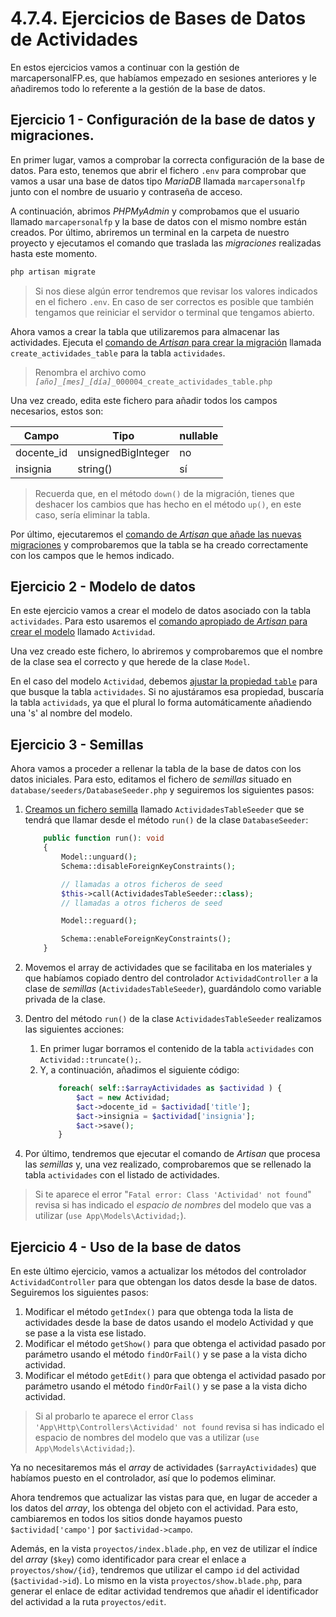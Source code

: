 # 4.7.4. Ejercicios de Bases de Datos de Actividades

En estos ejercicios vamos a continuar con la gestión de marcapersonalFP.es, que habíamos empezado en sesiones anteriores y le añadiremos todo lo referente a la gestión de la base de datos.

## Ejercicio 1 - Configuración de la base de datos y migraciones.

En primer lugar, vamos a comprobar la correcta configuración de la base de datos. Para esto, tenemos que abrir el fichero `.env` para comprobar que vamos a usar una base de datos tipo _MariaDB_ llamada `marcapersonalfp` junto con el nombre de usuario y contraseña de acceso.

A continuación, abrimos _PHPMyAdmin_ y comprobamos que el usuario llamado `marcapersonalfp` y la base de datos con el mismo nombre están creados. Por último, abriremos un terminal en la carpeta de nuestro proyecto y ejecutamos el comando que traslada las _migraciones_ realizadas hasta este momento.

```bash
php artisan migrate
```

> Si nos diese algún error tendremos que revisar los valores indicados en el fichero `.env`. En caso de ser correctos es posible que también tengamos que reiniciar el servidor o terminal que tengamos abierto.

Ahora vamos a crear la tabla que utilizaremos para almacenar las actividades. Ejecuta el [comando de _Artisan_ para crear la migración](./042_migraciones.md#crear-una-nueva-migración) llamada `create_actividades_table` para la tabla `actividades`.

> Renombra el archivo como _`[año]_[mes]_[día]`_`_000004_create_actividades_table.php`

Una vez creado, edita este fichero para añadir todos los campos necesarios, estos son:

Campo | Tipo | nullable
-----|----|---
docente_id | unsignedBigInteger | no
insignia | string() | sí

> Recuerda que, en el método `down()` de la migración, tienes que deshacer los cambios que has hecho en el método `up()`, en este caso, sería eliminar la tabla.

Por último, ejecutaremos el [comando de _Artisan_ que añade las nuevas migraciones](./042_migraciones.md#ejecutar-migraciones) y comprobaremos que la tabla se ha creado correctamente con los campos que le hemos indicado.

## Ejercicio 2 - Modelo de datos

En este ejercicio vamos a crear el modelo de datos asociado con la tabla `actividades`. Para esto usaremos el [comando apropiado de _Artisan_ para crear el modelo](./044_modelosORM.md#definición-de-un-modelo) llamado `Actividad`.

Una vez creado este fichero, lo abriremos y comprobaremos que el nombre de la clase sea el correcto y que herede de la clase `Model`.

En el caso del modelo `Actividad`, debemos [ajustar la propiedad `table`](./044_modelosORM.md#nombre) para que busque la tabla `actividades`. Si no ajustáramos esa propiedad, buscaría la tabla `actividads`, ya que el plural lo forma automáticamente añadiendo una 's' al nombre del modelo.

## Ejercicio 3 - Semillas

Ahora vamos a proceder a rellenar la tabla de la base de datos con los datos iniciales. Para esto, editamos el fichero de _semillas_ situado en `database/seeders/DatabaseSeeder.php` y seguiremos los siguientes pasos:

1. [Creamos un fichero semilla](./045_databaseSeeding.md#crear-ficheros-semilla) llamado `ActividadesTableSeeder` que se tendrá que llamar desde el método `run()` de la clase `DatabaseSeeder`:

    ```php
        public function run(): void
        {
            Model::unguard();
            Schema::disableForeignKeyConstraints();

            // llamadas a otros ficheros de seed
            $this->call(ActividadesTableSeeder::class);
            // llamadas a otros ficheros de seed

            Model::reguard();

            Schema::enableForeignKeyConstraints();
        }
    ```
2. Movemos el array de actividades que se facilitaba en los materiales y que habíamos copiado dentro del controlador `ActividadController` a la clase de _semillas_ (`ActividadesTableSeeder`), guardándolo como variable privada de la clase.

3. Dentro del método `run()` de la clase `ActividadesTableSeeder` realizamos las siguientes acciones:

    1. En primer lugar borramos el contenido de la tabla `actividades` con `Actividad::truncate();`.
    1. Y, a continuación, añadimos el siguiente código:
        ```php
            foreach( self::$arrayActividades as $actividad ) {
                $act = new Actividad;
                $act->docente_id = $actividad['title'];
                $act->insignia = $actividad['insignia'];
                $act->save();
            }
        ```

4. Por último, tendremos que ejecutar el comando de _Artisan_ que procesa las _semillas_ y, una vez realizado, comprobaremos que se rellenado la tabla `actividades` con el listado de actividades.

> Si te aparece el error "`Fatal error: Class 'Actividad' not found`" revisa si has indicado el _espacio de nombres_ del modelo que vas a utilizar (`use App\Models\Actividad;`).

## Ejercicio 4 - Uso de la base de datos

En este último ejercicio, vamos a actualizar los métodos del controlador `ActividadController` para que obtengan los datos desde la base de datos. Seguiremos los siguientes pasos:

1. Modificar el método `getIndex()` para que obtenga toda la lista de actividades desde la base de datos usando el modelo Actividad y que se pase a la vista ese listado.
1. Modificar el método `getShow()` para que obtenga el actividad pasado por parámetro usando el método `findOrFail()` y se pase a la vista dicho actividad.
1. Modificar el método `getEdit()` para que obtenga el actividad pasado por parámetro usando el método `findOrFail()` y se pase a la vista dicho actividad.

> Si al probarlo te aparece el error `Class 'App\Http\Controllers\Actividad' not found` revisa si has indicado el espacio de nombres del modelo que vas a utilizar (`use App\Models\Actividad;`).

Ya no necesitaremos más el _array_ de actividades (`$arrayActividades`) que habíamos puesto en el controlador, así que lo podemos eliminar.

Ahora tendremos que actualizar las vistas para que, en lugar de acceder a los datos del _array_, los obtenga del objeto con el actividad. Para esto, cambiaremos en todos los sitios donde hayamos puesto `$actividad['campo']` por `$actividad->campo`.

Además, en la vista `proyectos/index.blade.php`, en vez de utilizar el índice del _array_ (`$key`) como identificador para crear el enlace a `proyectos/show/{id}`, tendremos que utilizar el campo `id` del actividad (`$actividad->id`). Lo mismo en la vista `proyectos/show.blade.php`, para generar el enlace de editar actividad tendremos que añadir el identificador del actividad a la ruta `proyectos/edit`.
